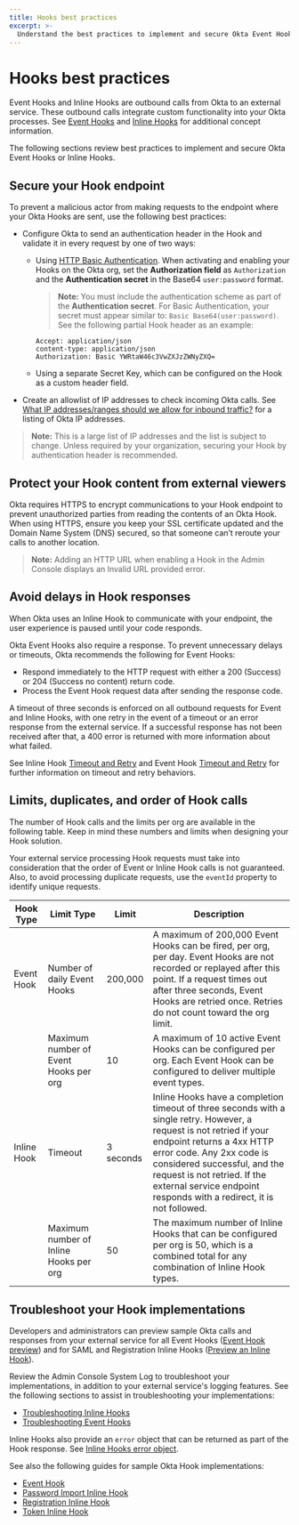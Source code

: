 ```yaml
---
title: Hooks best practices
excerpt: >-
  Understand the best practices to implement and secure Okta Event Hooks or Inline Hooks.
---
```


# Hooks best practices

Event Hooks and Inline Hooks are outbound calls from Okta to an external service. These outbound calls integrate custom functionality into your Okta processes. See [Event Hooks](/docs/concepts/event-hooks) and [Inline Hooks](/docs/concepts/inline-hooks) for additional concept information.

The following sections review best practices to implement and secure Okta Event Hooks or Inline Hooks.

## Secure your Hook endpoint

To prevent a malicious actor from making requests to the endpoint where your Okta Hooks are sent, use the following best practices:

* Configure Okta to send an authentication header in the Hook and validate it in every request by one of two ways:

  * Using [HTTP Basic Authentication](/books/api-security/authn/api-authentication-options/#http-basic-authentication). When activating and enabling your Hooks on the Okta org, set the **Authorization field** as `Authorization` and the **Authentication secret** in the Base64 `user:password` format.

    >**Note:** You must include the authentication scheme as part of the **Authentication secret**. For Basic Authentication, your secret must appear similar to: `Basic Base64(user:password)`. See the following partial Hook header as an example:

    ```http
    Accept: application/json
    content-type: application/json
    Authorization: Basic YWRtaW46c3VwZXJzZWNyZXQ=
    ```

  * Using a separate Secret Key, which can be configured on the Hook as a custom header field.

* Create an allowlist of IP addresses to check incoming Okta calls. See [What IP addresses/ranges should we allow for inbound traffic?](https://support.okta.com/help/s/article/What-IP-addresses-ranges-should-we-whitelist-for-inbound-traffic-i-e-REST-API-calls-from-Okta-to-on-prem-JIRA-server?language=en_US) for a listing of Okta IP addresses.

>**Note:** This is a large list of IP addresses and the list is subject to change. Unless required by your organization, securing your Hook by authentication header is recommended.

## Protect your Hook content from external viewers

Okta requires HTTPS to encrypt communications to your Hook endpoint to prevent unauthorized parties from reading the contents of an Okta Hook. When using HTTPS, ensure you keep your SSL certificate updated and the Domain Name System (DNS) secured, so that someone can’t reroute your calls to another location.

>**Note:** Adding an HTTP URL when enabling a Hook in the Admin Console displays an Invalid URL provided error.

## Avoid delays in Hook responses

When Okta uses an Inline Hook to communicate with your endpoint, the user experience is paused until your code responds.

Okta Event Hooks also require a response. To prevent unnecessary delays or timeouts, Okta recommends the following for Event Hooks:

* Respond immediately to the HTTP request with either a 200 (Success) or 204 (Success no content) return code.
* Process the Event Hook request data after sending the response code.

A timeout of three seconds is enforced on all outbound requests for Event and Inline Hooks, with one retry in the event of a timeout or an error response from the external service. If a successful response has not been received after that, a 400 error is returned with more information about what failed.

See Inline Hook [Timeout and Retry](/docs/concepts/inline-hooks/#timeout-and-retry) and Event Hook [Timeout and Retry](/docs/concepts/event-hooks/#timeout-and-retry) for further information on timeout and retry behaviors.

## Limits, duplicates, and order of Hook calls

The number of Hook calls and the limits per org are available in the following table. Keep in mind these numbers and limits when designing your Hook solution.

Your external service processing Hook requests must take into consideration that the order of Event or Inline Hook calls is not guaranteed. Also, to avoid processing duplicate requests, use the `eventId` property to identify unique requests.

| Hook Type | Limit Type | Limit | Description |
| --------- | -----------| ----- | ----------- |
| Event Hook | Number of daily Event Hooks | 200,000 | A maximum of 200,000 Event Hooks can be fired, per org, per day. Event Hooks are not recorded or replayed after this point. If a request times out after three seconds, Event Hooks are retried once. Retries do not count toward the org limit.
|            | Maximum number of Event Hooks per org | 10 | A maximum of 10 active Event Hooks can be configured per org. Each Event Hook can be configured to deliver multiple event types. |
| Inline Hook | Timeout | 3 seconds | Inline Hooks have a completion timeout of three seconds with a single retry. However, a request is not retried if your endpoint returns a 4xx HTTP error code. Any 2xx code is considered successful, and the request is not retried. If the external service endpoint responds with a redirect, it is not followed. |
|             | Maximum number of Inline Hooks per org | 50 | The maximum number of Inline Hooks that can be configured per org is 50, which is a combined total for any combination of Inline Hook types. |

## Troubleshoot your Hook implementations

Developers and administrators can preview sample Okta calls and responses from your external service for all Event Hooks ([Event Hook preview](https://help.okta.com/okta_help.htm?id=ext-event-hooks-preview)) and for SAML and Registration Inline Hooks ([Preview an Inline Hook](hhttps://help.okta.com/okta_help.htm?id=ext-preview-inline-hooks)).

Review the Admin Console System Log to troubleshoot your implementations, in addition to your external service's logging features. See the following sections to assist in troubleshooting your implementations:

* [Troubleshooting Inline Hooks](/docs/concepts/inline-hooks/#troubleshooting)
* [Troubleshooting Event Hooks](/docs/concepts/event-hooks/#debugging)

Inline Hooks also provide an `error` object that can be returned as part of the Hook response. See [Inline Hooks error object](/docs/concepts/inline-hooks/#error).

See also the following guides for sample Okta Hook implementations:

* [Event Hook](/docs/guides/event-hook-implementation/)
* [Password Import Inline Hook](/docs/guides/password-import-inline-hook/)
* [Registration Inline Hook](/docs/guides/registration-inline-hook/)
* [Token Inline Hook](/docs/guides/token-inline-hook/)
